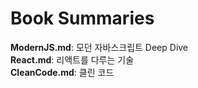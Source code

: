 # Book Summaries
**ModernJS.md**: 모던 자바스크립트 Deep Dive  
**React.md**: 리액트를 다루는 기술  
**CleanCode.md**: 클린 코드
